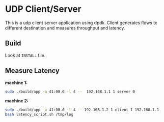 # UDP Client/Server

This is a udp client server application using dpdk. Client generates flows to
different destination and measures throughput and latency.

## Build

Look at `INSTALL` file.


## Measure Latency


**machine 1:**

```bash
sudo ./build/app -a 41:00.0 -l 4 --  192.168.1.1 1 server 0
```

**machine 2:**

```bash
sudo ./build/app -a 41:00.0 -l 4 -- 192.168.1.2 1 client 1 192.168.1.1 1 5 3000 0 > /tmp/log
bash latency_script.sh /tmp/log
```
